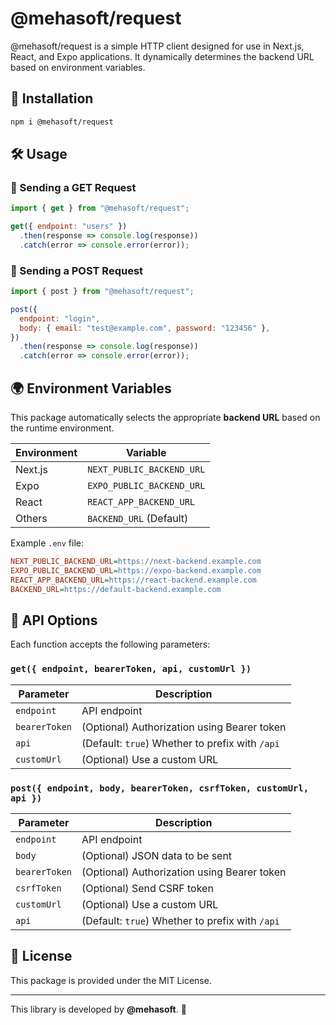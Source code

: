 # @mehasoft/request

@mehasoft/request is a simple HTTP client designed for use in Next.js, React, and Expo applications. It dynamically determines the backend URL based on environment variables.

## 🚀 Installation

```bash
npm i @mehasoft/request
```

## 🛠 Usage

### 📌 Sending a GET Request

```javascript
import { get } from "@mehasoft/request";

get({ endpoint: "users" })
  .then(response => console.log(response))
  .catch(error => console.error(error));
```

### 📌 Sending a POST Request

```javascript
import { post } from "@mehasoft/request";

post({
  endpoint: "login",
  body: { email: "test@example.com", password: "123456" },
})
  .then(response => console.log(response))
  .catch(error => console.error(error));
```

## 🌍 Environment Variables

This package automatically selects the appropriate **backend URL** based on the runtime environment.

| Environment | Variable |
|------------|---------------------------|
| Next.js    | `NEXT_PUBLIC_BACKEND_URL` |
| Expo       | `EXPO_PUBLIC_BACKEND_URL` |
| React      | `REACT_APP_BACKEND_URL`   |
| Others     | `BACKEND_URL` (Default)   |

Example `.env` file:

```ini
NEXT_PUBLIC_BACKEND_URL=https://next-backend.example.com
EXPO_PUBLIC_BACKEND_URL=https://expo-backend.example.com
REACT_APP_BACKEND_URL=https://react-backend.example.com
BACKEND_URL=https://default-backend.example.com
```

## 📌 API Options

Each function accepts the following parameters:

### `get({ endpoint, bearerToken, api, customUrl })`

| Parameter    | Description |
|-------------|------------|
| `endpoint`  | API endpoint |
| `bearerToken` | (Optional) Authorization using Bearer token |
| `api`       | (Default: `true`) Whether to prefix with `/api` |
| `customUrl` | (Optional) Use a custom URL |

### `post({ endpoint, body, bearerToken, csrfToken, customUrl, api })`

| Parameter    | Description |
|-------------|------------|
| `endpoint`  | API endpoint |
| `body`      | (Optional) JSON data to be sent |
| `bearerToken` | (Optional) Authorization using Bearer token |
| `csrfToken` | (Optional) Send CSRF token |
| `customUrl` | (Optional) Use a custom URL |
| `api`       | (Default: `true`) Whether to prefix with `/api` |

## 📜 License

This package is provided under the MIT License.

---
This library is developed by **@mehasoft**. 🚀